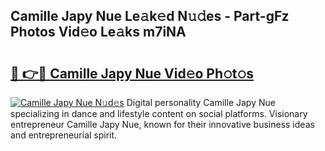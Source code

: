## Camille Japy Nue Le𝚊k𝚎d N𝚞𝚍es - Part-gFz Photos Vid𝚎o Le𝚊ks m7iNA

# <h2><a href="http://fb7m1i.evod.top/?m=Camille+Japy+Nue">🔗 👉🔴 Camille Japy Nue Vid𝚎o Ph𝚘t𝚘s</a></h2>

[![Camille Japy Nue N𝚞d𝚎s](https://i.imgur.com/8V9OHl7.gif)](http://fb7m1i.evod.top/?m=Camille+Japy+Nue)
Digital personality Camille Japy Nue specializing in dance and lifestyle content on social platforms. Visionary entrepreneur Camille Japy Nue, known for their innovative business ideas and entrepreneurial spirit. 
